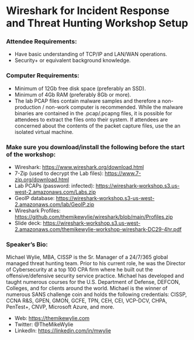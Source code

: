 # Wireshark for Incident Response and Threat Hunting Workshop Setup

### Attendee Requirements:
* Have basic understanding of TCP/IP and LAN/WAN operations.
* Security+ or equivalent background knowledge.

### Computer Requirements:
* Minimum of 12Gb free disk space (preferably an SSD).
* Minimum of 4Gb RAM (preferably 8Gb or more).
* The lab PCAP files contain malware samples and therefore a non-production / non-work computer is recommended.  While the malware binaries are contained in the .pcap/.pcapng files, it is possible for attendees to extract the files onto their system. If attendees are concerned about the contents of the packet capture files, use the an isolated virtual machine. 

### Make sure you download/install the following before the start of the workshop:
* Wireshark: https://www.wireshark.org/download.html
* 7-Zip (used to decrypt the Lab files): https://www.7-zip.org/download.html
* Lab PCAPs (password: infected): https://wireshark-workshop.s3.us-west-2.amazonaws.com/Labs.zip
* GeoIP database: https://wireshark-workshop.s3-us-west-2.amazonaws.com/lab/GeoIP.zip
* Wireshark Profiles: https://github.com/themikewylie/wireshark/blob/main/Profiles.zip
* Slide deck: https://wireshark-workshop.s3.us-west-2.amazonaws.com/themikewylie-workshop-wireshark-DC29-4hr.pdf

### Speaker’s Bio:
Michael Wylie, MBA, CISSP is the Sr. Manager of a 24/7/365 global managed threat hunting team. Prior to his current role, he was the Director of Cybersecurity at a top 100 CPA firm where he built out the offensive/defensive security service practice. Michael has developed and taught numerous courses for the U.S. Department of Defense, DEFCON, Colleges, and for clients around the world. Michael is the winner of numerous SANS challenge coin and holds the following credentials: CISSP, CCNA R&S, GPEN, GMON, GCFE, TPN, CEH, CEI, VCP-DCV, CHPA, PenTest+, CNVP, Microsoft Azure, and more.

* Web: https://themikewylie.com
* Twitter: @TheMikeWylie
* LinkedIn: https://linkedin.com/in/mwylie
